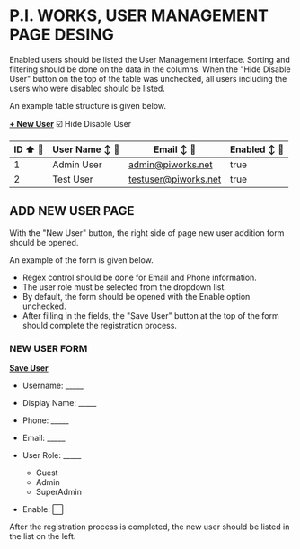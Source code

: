 # P.I. WORKS, USER MANAGEMENT PAGE DESING

Enabled users should be listed the User Management interface. Sorting and filtering should be done on the data in the columns. When the "Hide Disable User" button on the top of the table was unchecked, all users including the users who were disabled should be listed. 

An example table structure is given below.

[**+ New User**](NEWUSERPAGE) :ballot_box_with_check: Hide Disable User 


| ID :arrow_up: :flashlight: | User Name :arrow_up_down: :flashlight: | Email   :arrow_up_down: :flashlight: | Enabled :arrow_up_down: :flashlight: |
| --------------- | -------------------------------------- | ------------------------------------ | ------------------------------------ |
| 1               | Admin User                             | admin@piworks.net                    | true                                 |
| 2               | Test User                              | testuser@piworks.net                 | true                                 |


## ADD NEW USER PAGE

With the "New User" button, the right side of page new user addition form should be opened. 

An example of the form is given below.

- Regex control should be done for Email and Phone information. 
- The user role must be selected from the dropdown list. 
- By default, the form should be opened with the Enable option unchecked. 
- After filling in the fields, the "Save User" button at the top of the form should complete the registration process. 

### NEW USER FORM

[**Save User**](saveUser)

- Username:            _____

- Display Name:        _____

- Phone:               _____

- Email:               _____

- User Role:           _____ <ul><li>Guest</li><li>Admin</li><li>SuperAdmin</li></ul>
 
- Enable: :white_large_square:

After the registration process is completed, the new user should be listed in the list on the left.